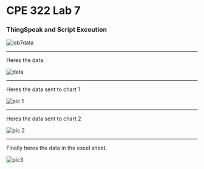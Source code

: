 # CPE 322 Lab 7

### ThingSpeak and Script Exceution

![lab7data](https://github.com/Githubpucci/EE-322/assets/116912039/dbca45da-7a7d-4aa3-82ee-5a9b317546a6)

---

Heres the data 

![data](https://github.com/Githubpucci/EE-322/assets/116912039/3b7d724e-6f8e-4335-bcb3-2683d01b3d5b)

--- 

Heres the data sent to chart 1

![pic 1](https://github.com/Githubpucci/EE-322/assets/116912039/b9dd57de-33e6-4547-a35e-c216abb4e52d)

--- 

Heres the data sent to chart 2

![pic 2](https://github.com/Githubpucci/EE-322/assets/116912039/8d99b2be-4e7a-436c-93dd-2bf6535ea5dd)

--- 
Finally heres the data in the excel sheet.

![pic3](https://github.com/Githubpucci/EE-322/assets/116912039/f22176c4-66d9-4647-9d26-44fd83c28679)

